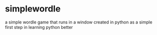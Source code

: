 # simplewordle
a simple wordle game that runs in a window
 created in python as a simple first step in learning python better
